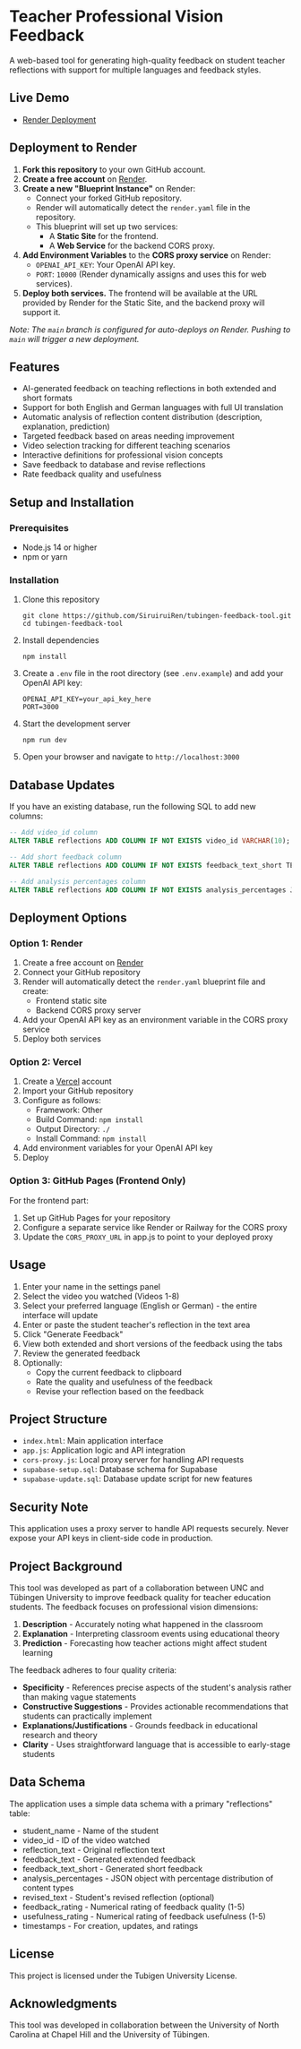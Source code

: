 # Teacher Professional Vision Feedback

A web-based tool for generating high-quality feedback on student teacher reflections with support for multiple languages and feedback styles.

## Live Demo

- [Render Deployment](https://tubingen-feedback-tool.onrender.com)

## Deployment to Render

1.  **Fork this repository** to your own GitHub account.
2.  **Create a free account** on [Render](https://render.com).
3.  **Create a new "Blueprint Instance"** on Render:
    *   Connect your forked GitHub repository.
    *   Render will automatically detect the `render.yaml` file in the repository.
    *   This blueprint will set up two services:
        *   A **Static Site** for the frontend.
        *   A **Web Service** for the backend CORS proxy.
4.  **Add Environment Variables** to the **CORS proxy service** on Render:
    *   `OPENAI_API_KEY`: Your OpenAI API key.
    *   `PORT`: `10000` (Render dynamically assigns and uses this for web services).
5.  **Deploy both services.** The frontend will be available at the URL provided by Render for the Static Site, and the backend proxy will support it.

*Note: The `main` branch is configured for auto-deploys on Render. Pushing to `main` will trigger a new deployment.*

## Features

- AI-generated feedback on teaching reflections in both extended and short formats
- Support for both English and German languages with full UI translation
- Automatic analysis of reflection content distribution (description, explanation, prediction)
- Targeted feedback based on areas needing improvement
- Video selection tracking for different teaching scenarios
- Interactive definitions for professional vision concepts
- Save feedback to database and revise reflections
- Rate feedback quality and usefulness

## Setup and Installation

### Prerequisites

- Node.js 14 or higher
- npm or yarn

### Installation

1. Clone this repository
   ```
   git clone https://github.com/SiruiruiRen/tubingen-feedback-tool.git
   cd tubingen-feedback-tool
   ```

2. Install dependencies
   ```
   npm install
   ```

3. Create a `.env` file in the root directory (see `.env.example`) and add your OpenAI API key:
   ```
   OPENAI_API_KEY=your_api_key_here
   PORT=3000
   ```

4. Start the development server
   ```
   npm run dev
   ```

5. Open your browser and navigate to `http://localhost:3000`

## Database Updates

If you have an existing database, run the following SQL to add new columns:

```sql
-- Add video_id column
ALTER TABLE reflections ADD COLUMN IF NOT EXISTS video_id VARCHAR(10);

-- Add short feedback column
ALTER TABLE reflections ADD COLUMN IF NOT EXISTS feedback_text_short TEXT;

-- Add analysis percentages column
ALTER TABLE reflections ADD COLUMN IF NOT EXISTS analysis_percentages JSONB;
```

## Deployment Options

### Option 1: Render

1. Create a free account on [Render](https://render.com)
2. Connect your GitHub repository 
3. Render will automatically detect the `render.yaml` blueprint file and create:
   - Frontend static site
   - Backend CORS proxy server
4. Add your OpenAI API key as an environment variable in the CORS proxy service
5. Deploy both services

### Option 2: Vercel

1. Create a [Vercel](https://vercel.com) account
2. Import your GitHub repository
3. Configure as follows:
   - Framework: Other
   - Build Command: `npm install`
   - Output Directory: `./`
   - Install Command: `npm install`
4. Add environment variables for your OpenAI API key
5. Deploy

### Option 3: GitHub Pages (Frontend Only)

For the frontend part:
1. Set up GitHub Pages for your repository
2. Configure a separate service like Render or Railway for the CORS proxy
3. Update the `CORS_PROXY_URL` in app.js to point to your deployed proxy

## Usage

1. Enter your name in the settings panel
2. Select the video you watched (Videos 1-8)
3. Select your preferred language (English or German) - the entire interface will update
4. Enter or paste the student teacher's reflection in the text area
5. Click "Generate Feedback"
6. View both extended and short versions of the feedback using the tabs
7. Review the generated feedback
8. Optionally:
   - Copy the current feedback to clipboard
   - Rate the quality and usefulness of the feedback
   - Revise your reflection based on the feedback

## Project Structure

- `index.html`: Main application interface
- `app.js`: Application logic and API integration
- `cors-proxy.js`: Local proxy server for handling API requests
- `supabase-setup.sql`: Database schema for Supabase
- `supabase-update.sql`: Database update script for new features

## Security Note

This application uses a proxy server to handle API requests securely. Never expose your API keys in client-side code in production.

## Project Background

This tool was developed as part of a collaboration between UNC and Tübingen University to improve feedback quality for teacher education students. The feedback focuses on professional vision dimensions:

1. **Description** - Accurately noting what happened in the classroom
2. **Explanation** - Interpreting classroom events using educational theory
3. **Prediction** - Forecasting how teacher actions might affect student learning

The feedback adheres to four quality criteria:
- **Specificity** - References precise aspects of the student's analysis rather than making vague statements
- **Constructive Suggestions** - Provides actionable recommendations that students can practically implement
- **Explanations/Justifications** - Grounds feedback in educational research and theory
- **Clarity** - Uses straightforward language that is accessible to early-stage students

## Data Schema

The application uses a simple data schema with a primary "reflections" table:
- student_name - Name of the student
- video_id - ID of the video watched
- reflection_text - Original reflection text
- feedback_text - Generated extended feedback
- feedback_text_short - Generated short feedback
- analysis_percentages - JSON object with percentage distribution of content types
- revised_text - Student's revised reflection (optional)
- feedback_rating - Numerical rating of feedback quality (1-5)
- usefulness_rating - Numerical rating of feedback usefulness (1-5)
- timestamps - For creation, updates, and ratings

## License

This project is licensed under the Tubigen University License.

## Acknowledgments

This tool was developed in collaboration between the University of North Carolina at Chapel Hill and the University of Tübingen. 